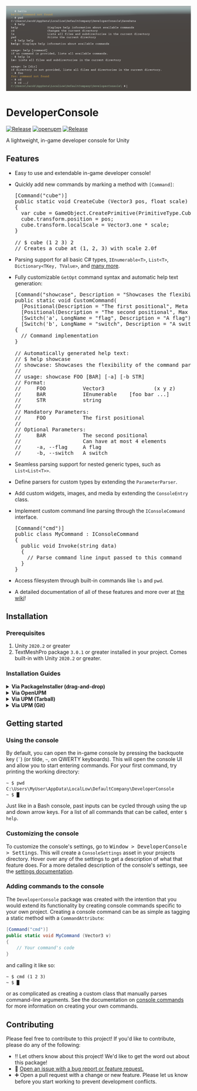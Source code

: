 <p align="center"><img src="https://raw.githubusercontent.com/cronyxllc/DeveloperConsole/main/docs/images/Screenshot.PNG"></p>

# DeveloperConsole

[![Release](https://img.shields.io/github/v/release/cronyxllc/DeveloperConsole)](https://github.com/cronyxllc/DeveloperConsole/releases)
[![openupm](https://img.shields.io/npm/v/com.cronyx.console?label=openupm&registry_uri=https://package.openupm.com)](https://openupm.com/packages/com.cronyx.console/) [![Release](https://github.com/cronyxllc/DeveloperConsole/actions/workflows/release.yml/badge.svg)](https://github.com/cronyxllc/DeveloperConsole/actions/workflows/release.yml)

A lightweight, in-game developer console for Unity

## Features

<ul>
  <li>Easy to use and extendable in-game developer console!</li>
  <li>
    <p>Quickly add new commands by marking a method with <code>[Command]</code>:</p>
    <pre lang="csharp">
[Command("cube")]
public static void CreateCube (Vector3 pos, float scale)
{
  var cube = GameObject.CreatePrimitive(PrimitiveType.Cube);
  cube.transform.position = pos;
  cube.transform.localScale = Vector3.one * scale;
}
&nbsp;
// $ cube (1 2 3) 2
// Creates a cube at (1, 2, 3) with scale 2.0f
</pre>
  </li>
  <li>
    <p>Parsing support for all basic C# types, <code>IEnumerable&lt;T&gt;</code>, <code>List&lt;T&gt;</code>, <code>Dictionary&lt;TKey, TValue&gt;</code>, and <a href="https://github.com/cronyxllc/DeveloperConsole/wiki/Supported-parameter-types">many more</a>.</p>
  </li>
  
  <li>
  <p>Fully customizable <code>GetOpt</code> command syntax and automatic help text generation:</p>
  
  <pre lang=csharp>
[Command("showcase", Description = "Showcases the flexibility of the command parser.")]
public static void CustomCommand(
  [Positional(Description = "The first positional", Meta = "FOO")] Vector3 posOne,
  [Positional(Description = "The second positional", Max = 4, Meta = "BAR", Optional = true)] IEnumerable&lt;string&gt; posTwo,
  [Switch('a', LongName = "flag", Description = "A flag")] bool flag,
  [Switch('b', LongName = "switch", Description = "A switch", Meta = "STR")] string @switch)
{
  // Command implementation
}

// Automatically generated help text:
// $ help showcase
// showcase: Showcases the flexibility of the command parser
// 
// usage: showcase FOO [BAR] [-a] [-b STR]
// Format:
//     FOO            Vector3                (x y z)
//     BAR            IEnumerable<string>    [foo bar ...]
//     STR            string                 
// 
// Mandatory Parameters:
//     FOO            The first positional
// 
// Optional Parameters:
//     BAR            The second positional
//                    Can have at most 4 elements
//     -a, --flag     A flag
//     -b, --switch   A switch
</pre>
  </li>
  
  <li>
    <p>Seamless parsing support for nested generic types, such as <code>List&lt;List&lt;T&gt;&gt;</code>.</p>
  </li>
  <li>
    <p>Define parsers for custom types by extending the <code>ParameterParser</code>.</p>
  </li>
  <li>
    <p>Add custom widgets, images, and media by extending the <code>ConsoleEntry</code> class.</p>
  </li>
  <li>
  <p>Implement custom command line parsing through the <code>IConsoleCommand</code> interface.</p>
  <pre lang="csharp">
[Command("cmd")]
public class MyCommand : IConsoleCommand
{
  public void Invoke(string data)
  {
    // Parse command line input passed to this command
  }
}
</pre>
  </li>
  <li>
  Access filesystem through built-in commands like <code>ls</code> and <code>pwd</code>.
  </li>
  <li>
  <p>A detailed documentation of all of these features and more over at <a href="https://github.com/cronyxllc/DeveloperConsole/wiki">the wiki</a>!</p>
  </li>
</ul>

## Installation

### Prerequisites

1. Unity `2020.2` or greater
2. TextMeshPro package `3.0.1` or greater installed in your project. Comes built-in with Unity `2020.2` or greater.

### Installation Guides

<details>
  <summary><b>Via PackageInstaller (drag-and-drop)</b></summary>

1. Download the [installer `.unitypackage`](https://package-installer.glitch.me/v1/installer/OpenUPM/com.cronyx.console?registry=https%3A%2F%2Fpackage.openupm.com) to your machine.
2. Import the `.unitypackage` by dragging and dropping it onto the Unity window or by going to <kbd>Assets > Import Package > Custom Package...</kbd> and selecting the package.
3. Import everything by clicking <kbd>Import</kbd>.
4. Give the installer a moment to add the appropriate OpenUPM registries to your project.
5. You're all set!

<sup><a href="https://github.com/cronyxllc/DeveloperConsole/wiki/Installing-via-OpenUPM">See more information here!</a></sup>
</details>

<details>
  <summary><b>Via OpenUPM</b></summary>

Run:

```
~/MyProject $ openupm add com.cronyx.console
```

from within your project directory.

<sup><a href="https://github.com/cronyxllc/DeveloperConsole/wiki/Installing-via-PackageInstaller">See more information here!</a></sup>
</details>

<details>
<summary><b>Via UPM (Tarball)</b></summary>
<ol>
  <li>Navigate to <a href="https://github.com/cronyxllc/DeveloperConsole/releases">Releases</a> and choose a release.</li>
  <li>Download the DeveloperConsole_v*.tar.gz file for that release.</li>
  <li>Open the Package Manager window (<kbd>Window > Package Manager</kbd>), click the ➕, and then click <code>Add package from tarball...</code></li>
<img src="https://raw.githubusercontent.com/cronyxllc/DeveloperConsole/main/docs/images/Install_UPMTarball.PNG" width=300px/>
  <li>Select the tarball file you just downloaded, and then click <kbd>Open</kbd>.</li>
  <li>You're all set!</li>
</ol>

<sup><a href="https://github.com/cronyxllc/DeveloperConsole/wiki/Installing-via-UPM-(Tarball)">See more information here!</a></sup>
</details>

<details>
<summary><b>Via UPM (Git)</b></summary>
<ol>
  <li>Open the Package Manager window (<kbd>Window > Package Manager</kbd>), click the ➕, and then click <code>Add package from git...</code></li>
<img src="https://raw.githubusercontent.com/cronyxllc/DeveloperConsole/main/docs/images/Install_UPMGit_URL.PNG" width=300px/>
  <li>Enter <code>https://github.com/cronyxllc/DeveloperConsole.git#upm</code> for the URL when prompted.</li>
  <li>Click <kbd>Add</kbd> and wait a moment.</li>
  <li>You're all set!</li>
</ol>

<sup><a href="https://github.com/cronyxllc/DeveloperConsole/wiki/Installing-via-UPM-(Git)">See more information here!</a></sup>
</details>

## Getting started

### Using the console

By default, you can open the in-game console by pressing the backquote key (`` ` ``) (or tilde, `~`, on QWERTY keyboards). This will open the console UI and allow you to start entering commands. For your first command, try printing the working directory:

```
~ $ pwd
C:\Users\MyUser\AppData\LocalLow\DefaultCompany\DeveloperConsole
~ $ █
```

Just like in a Bash console, past inputs can be cycled through using the up and down arrow keys. For a list of all commands that can be called, enter `$ help`.

### Customizing the console

To customize the console's settings, go to <kbd>Window > DeveloperConsole > Settings</kbd>. This will create a `ConsoleSettings` asset in your projects directory. Hover over any of the settings to get a description of what that feature does. For a more detailed description of the console's settings, see the [settings documentation](Console-settings).

### Adding commands to the console

The `DeveloperConsole` package was created with the intention that you would extend its functionality by creating console commands specific to your own project. Creating a console command can be as simple as tagging a static method with a `CommandAttribute`:

```csharp
[Command("cmd")]
public static void MyCommand (Vector3 v)
{
    // Your command's code
}
```

and calling it like so:

```
~ $ cmd (1 2 3)
~ $ █
```

or as complicated as creating a custom class that manually parses command-line arguments. See the documentation on [console commands](Console-Commands) for more information on creating your own commands. 

## Contributing

Please feel free to contribute to this project! If you'd like to contribute, please do any of the following:

* ‼️ Let others know about this project! We'd like to get the word out about this package!
* 🐛 [Open an issue with a bug report or feature request.](https://github.com/cronyxllc/DeveloperConsole/issues/new/choose)
* ➕ Open a pull request with a change or new feature. Please let us know before you start working to prevent development conflicts.
